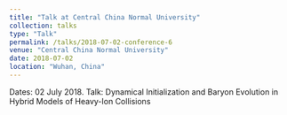```yaml
---
title: "Talk at Central China Normal University"
collection: talks
type: "Talk"
permalink: /talks/2018-07-02-conference-6
venue: "Central China Normal University"
date: 2018-07-02
location: "Wuhan, China"
---
```


Dates: 02 July 2018.  Talk: Dynamical Initialization and Baryon Evolution in Hybrid Models of Heavy-Ion Collisions
